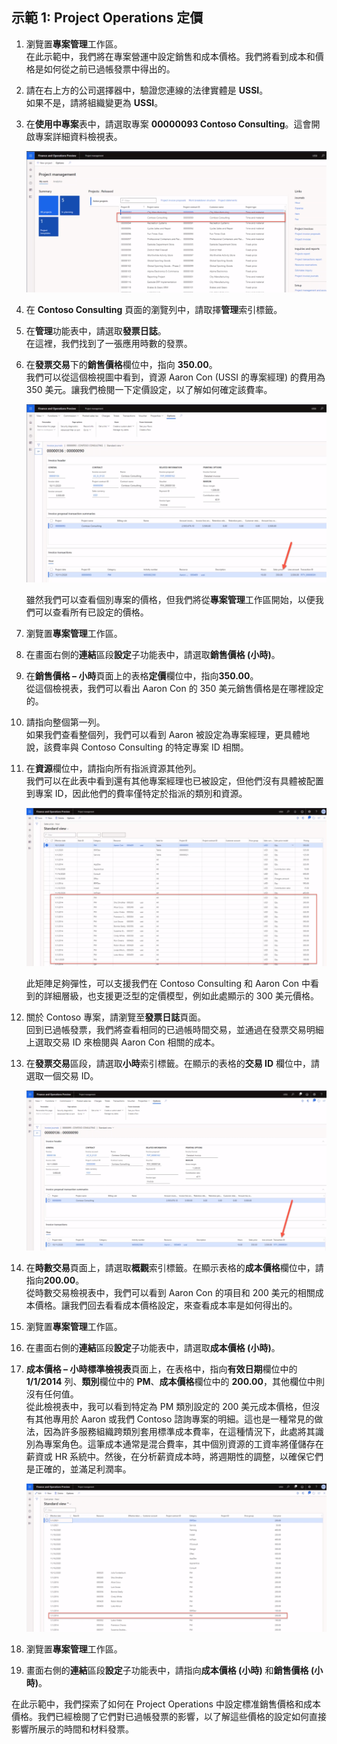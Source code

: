 ﻿---
demo:
    title: '示範 1： Project Operations 定價'
    module: '模組 5： 學習 Microsoft Dynamics 365 Project Operations 的基礎知識'
---

## 示範 1: Project Operations 定價

1. 瀏覽置**專案管理**工作區。  
    在此示範中，我們將在專案營運中設定銷售和成本價格。我們將看到成本和價格是如何從之前已過帳發票中得出的。

1. 請在右上方的公司選擇器中，驗證您連線的法律實體是 **USSI**。  
    如果不是，請將組織變更為 **USSI**。

1. 在**使用中專案**表中，請選取專案 **00000093 Contoso Consulting**。這會開啟專案詳細資料檢視表。

    ![Contoso Consulting 的專案管理工作區螢幕擷取畫面醒目提示在使用中專案表中。](./media/projops_prices_1_selecting_contoso_consulting.png)

1. 在 **Contoso Consulting** 頁面的瀏覽列中，請取擇**管理**索引標籤。

1. 在**管理**功能表中，請選取**發票日誌**。  
    在這裡，我們找到了一張應用時數的發票。

1. 在**發票交易**下的**銷售價格**欄位中，指向 **350.00**。  
    我們可以從這個檢視圖中看到，資源 Aaron Con (USSI 的專案經理) 的費用為 350 美元。讓我們檢閱一下定價設定，以了解如何確定該費率。

    ![銷售價格欄位中醒目提示價值為 350 的發票日誌的螢幕擷取畫面。](./media/projops_prices_2_point_to_350.png)  

    雖然我們可以查看個別專案的價格，但我們將從**專案管理**工作區開始，以便我們可以查看所有已設定的價格。

1. 瀏覽置**專案管理**工作區。

1. 在畫面右側的**連結**區段**設定**子功能表中，請選取**銷售價格 (小時)**。

1. 在**銷售價格 – 小時**頁面上的表格**定價**欄位中，指向**350.00**。  
從這個檢視表，我們可以看出 Aaron Con 的 350 美元銷售價格是在哪裡設定的。

1. 請指向整個第一列。  
    如果我們查看整個列，我們可以看到 Aaron 被設定為專案經理，更具體地說，該費率與 Contoso Consulting 的特定專案 ID 相關。

1. 在**資源**欄位中，請指向所有指派資源其他列。  
    我們可以在此表中看到還有其他專案經理也已被設定，但他們沒有具體被配置到專案 ID，因此他們的費率僅特定於指派的類別和資源。

    ![銷售價格 – 小時頁面的螢幕擷取畫面，醒目提示了表中已指派的資源所有列。](./media/projops_prices_3_resources_table.png)  

    此矩陣足夠彈性，可以支援我們在 Contoso Consulting 和 Aaron Con 中看到的詳細層級，也支援更泛型的定價模型，例如此處顯示的 300 美元價格。

1. 關於 Contoso 專案，請瀏覽至**發票日誌**頁面。  
    回到已過帳發票，我們將查看相同的已過帳時間交易，並通過在發票交易明細上選取交易 ID 來檢閱與 Aaron Con 相關的成本。

1. 在**發票交易**區段，請選取**小時**索引標籤。在顯示的表格的**交易 ID** 欄位中，請選取一個交易 ID。

    ![發票日誌頁面中醒目提示交易 ID 欄位的螢幕擷取畫面。](./media/projops_prices_4_select_a_transaction_id.png)

1. 在**時數交易**頁面上，請選取**概觀**索引標籤。在顯示表格的**成本價格**欄位中，請指向**200.00**。  
    從時數交易檢視表中，我們可以看到 Aaron Con 的項目和 200 美元的相關成本價格。讓我們回去看看成本價格設定，來查看成本率是如何得出的。

1. 瀏覽置**專案管理**工作區。

1. 在畫面右側的**連結**區段**設定**子功能表中，請選取**成本價格 (小時)**。

1. **成本價格 – 小時標準檢視表**頁面上，在表格中，指向**有效日期**欄位中的 **1/1/2014** 列、**類別**欄位中的 **PM**、**成本價格**欄位中的 **200.00**，其他欄位中則沒有任何值。  
    從此檢視表中，我可以看到特定為 PM 類別設定的 200 美元成本價格，但沒有其他專用於 Aaron 或我們 Contoso 諮詢專案的明細。這也是一種常見的做法，因為許多服務組織跨類別套用標準成本費率，在這種情況下，此處將其識別為專案角色。這筆成本通常是混合費率，其中個別資源的工資率將僅儲存在薪資或 HR 系統中。然後，在分析薪資成本時，將週期性的調整，以確保它們是正確的，並滿足利潤率。

    ![提醒顯示了 PM 定價列的成本價格 – 小時表的螢幕擷取畫面。](./media/projops_prices_5_cost_price_hour_table.png)

1. 瀏覽置**專案管理**工作區。

1. 畫面右側的**連結**區段**設定**子功能表中，請指向**成本價格 (小時)** 和**銷售價格 (小時)**。  

在此示範中，我們探索了如何在 Project Operations 中設定標准銷售價格和成本價格。我們已經檢閱了它們對已過帳發票的影響，以了解這些價格的設定如何直接影響所展示的時間和材料發票。
